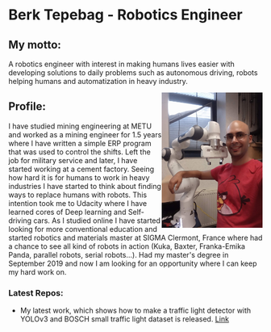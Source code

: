 # Berk Tepebag - Robotics Engineer

##  My motto:
A robotics engineer with interest in making humans lives easier with developing solutions to daily problems such as autonomous driving, robots helping humans and automatization in heavy industry.


<img src="imgs/with_panda.jpg" alt="Me and my Panda" width="200" align="right">

## Profile:

I have studied mining engineering at METU and worked as a mining engineer for 1.5 years where I have written a simple ERP program that was used to control the shifts. Left the job for military service and later, I have started working at a cement factory. Seeing how hard it is for humans to work in heavy industries I have started to think about finding ways to replace humans with robots. This intention took me to Udacity where I have learned cores of Deep learning and Self-driving cars. As I studied online I have started looking for more conventional education and started robotics and materials master at SIGMA Clermont, France where had a chance to see all kind of robots in action (Kuka, Baxter, Franka-Emika Panda, parallel robots, serial robots...). Had my master's degree in September 2019 and now I am looking for an opportunity where I can keep my hard work on.

### Latest Repos:

* My latest work, which shows how to make a traffic light detector with YOLOv3 and BOSCH small traffic light dataset is released. <a href="https://berktepebag.github.io/Traffic-light-detection-with-YOLOv3-BOSCH-traffic-light-dataset/"> Link </a>